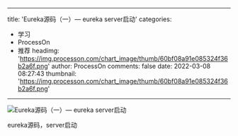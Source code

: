 
---
title: 'Eureka源码（一）— eureka server启动'
categories: 
 - 学习
 - ProcessOn
 - 推荐
headimg: 'https://img.processon.com/chart_image/thumb/60bf08a91e085324f36b2a6f.png'
author: ProcessOn
comments: false
date: 2022-03-08 08:27:43
thumbnail: 'https://img.processon.com/chart_image/thumb/60bf08a91e085324f36b2a6f.png'
---

<div>   
<img class="thumb" alt="Eureka源码（一）— eureka server启动" src="https://img.processon.com/chart_image/thumb/60bf08a91e085324f36b2a6f.png" referrerpolicy="no-referrer">
<p>eureka源码，server启动</p>  
</div>
            